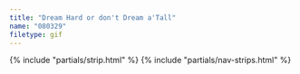 ```yaml
---
title: "Dream Hard or don't Dream a'Tall"
name: "080329"
filetype: gif
---
```


{% include "partials/strip.html" %}
{% include "partials/nav-strips.html" %}